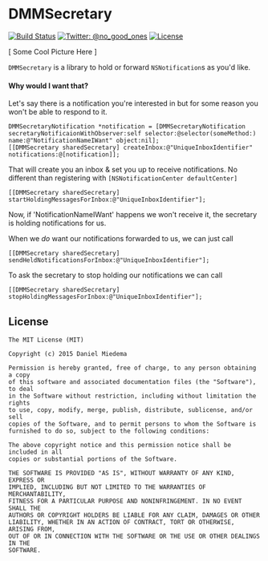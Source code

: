DMMSecretary
============

[![Build Status](https://travis-ci.org/dmiedema/DMMSecretary.svg?branch=master)](https://travis-ci.org/dmiedema/DMMSecretary)
[![Twitter: @no_good_ones](https://img.shields.io/badge/contact-@no_good_ones-blue.svg?style=flat)](https://twitter.com/no_good_ones)
[![License](http://img.shields.io/badge/license-MIT-green.svg?style=flat)](https://github.com/dmiedema/DMMSecretary/blob/master/LICENSE)


[ Some Cool Picture Here ]

`DMMSecretary` is a library to hold or forward `NSNotification`s as you'd like.

#### Why would I want that?

Let's say there is a notification you're interested in but for some reason you won't be able to respond to it.

```objc
DMMSecretaryNotification *notification = [DMMSecretaryNotification secretaryNotificaionWithObserver:self selector:@selector(someMethod:) name:@"NotificationNameIWant" object:nil];
[[DMMSecretary sharedSecretary] createInbox:@"UniqueInboxIdentifier" notifications:@[notification]];
```

That will create you an inbox & set you up to receive notifications. No different than registering with `[NSNotificationCenter defaultCenter]`

```objc
[[DMMSecretary sharedSecretary] startHoldingMessagesForInbox:@"UniqueInboxIdentifier"];
```

Now, if 'NotificationNameIWant' happens we won't receive it, the secretary is holding notifications for us.

When we _do_ want our notifications forwarded to us, we can just call

```objc
[[DMMSecretary sharedSecretary] sendHeldNotificationsForInbox:@"UniqueInboxIdentifier"];
```

To ask the secretary to stop holding our notifications we can call

```objc
[[DMMSecretary sharedSecretary] stopHoldingMessagesForInbox:@"UniqueInboxIdentifier"];
```


## License

    The MIT License (MIT)

    Copyright (c) 2015 Daniel Miedema

    Permission is hereby granted, free of charge, to any person obtaining a copy
    of this software and associated documentation files (the "Software"), to deal
    in the Software without restriction, including without limitation the rights
    to use, copy, modify, merge, publish, distribute, sublicense, and/or sell
    copies of the Software, and to permit persons to whom the Software is
    furnished to do so, subject to the following conditions:

    The above copyright notice and this permission notice shall be included in all
    copies or substantial portions of the Software.

    THE SOFTWARE IS PROVIDED "AS IS", WITHOUT WARRANTY OF ANY KIND, EXPRESS OR
    IMPLIED, INCLUDING BUT NOT LIMITED TO THE WARRANTIES OF MERCHANTABILITY,
    FITNESS FOR A PARTICULAR PURPOSE AND NONINFRINGEMENT. IN NO EVENT SHALL THE
    AUTHORS OR COPYRIGHT HOLDERS BE LIABLE FOR ANY CLAIM, DAMAGES OR OTHER
    LIABILITY, WHETHER IN AN ACTION OF CONTRACT, TORT OR OTHERWISE, ARISING FROM,
    OUT OF OR IN CONNECTION WITH THE SOFTWARE OR THE USE OR OTHER DEALINGS IN THE
    SOFTWARE.
